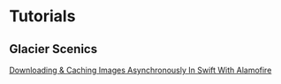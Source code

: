 # Tutorials

## Glacier Scenics
[Downloading & Caching Images Asynchronously In Swift With Alamofire](http://www.tekramer.com/downloading-images-asynchronously-in-swift-with-alamofire/)
